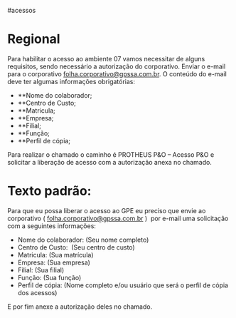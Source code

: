 #acessos 



# Regional 

Para habilitar o acesso ao ambiente 07 vamos necessitar de alguns requisitos, sendo necessário a autorização do corporativo. 
Enviar o e-mail para o corporativo folha.corporativo@gpssa.com.br. 
O conteúdo do e-mail deve ter algumas informações obrigatórias:

 - **Nome do colaborador; 
 - **Centro de Custo; 
 - **Matricula; 
 - **Empresa; 
 - **Filial; 
 - **Função; 
 - **Perfil de cópia; 
 
Para realizar o chamado o caminho é PROTHEUS P&O – Acesso P&O e solicitar a liberação de acesso com a autorização anexa no chamado.










# Texto padrão:

Para que eu possa liberar o acesso ao GPE eu preciso que envie ao corporativo ( folha.corporativo@gpssa.com.br )  por e-mail uma solicitação com a seguintes informações:

- Nome do colaborador: (Seu nome completo)  
- Centro de Custo:  (Seu centro de custo)  
- Matricula: (Sua matrícula)  
- Empresa: (Sua empresa)  
- Filial: (Sua filial)  
- Função: (Sua função)  
- Perfil de cópia: (Nome completo e/ou usuário que será o perfil de cópia dos acessos)

E por fim anexe a autorização deles no chamado.











